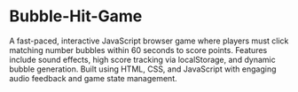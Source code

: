 # Bubble-Hit-Game
A fast-paced, interactive JavaScript browser game where players must click matching number bubbles within 60 seconds to score points. Features include sound effects, high score tracking via localStorage, and dynamic bubble generation. Built using HTML, CSS, and JavaScript with engaging audio feedback and game state management.
